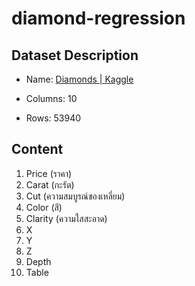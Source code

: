 # diamond-regression

## Dataset Description

-   Name:  [Diamonds | Kaggle](https://www.kaggle.com/shivam2503/diamonds?fbclid=IwAR2mDQADZW5UxyOVDTj7ILQd2ErJibFyRTr535c25Nv37KUAhDPAFCbMHPQ)
    
-   Columns:  10
    
-   Rows:  53940
    

## Content
1.  Price (ราคา)
2.  Carat (กะรัต)
3.  Cut (ความสมบูรณ์ของเหลี่ยม)
4.  Color (สี)
5.  Clarity (ความใสสะอาด)
6.  X
7.  Y
8.  Z
9.  Depth
10.  Table
